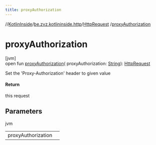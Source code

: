 ```yaml
---
title: proxyAuthorization
---
```

//[KotlinInside](../../../index.html)/[be.zvz.kotlininside.http](../index.html)/[HttpRequest](index.html)
/[proxyAuthorization](proxy-authorization.html)

# proxyAuthorization

[jvm]\
open fun [proxyAuthorization](proxy-authorization.html)(
proxyAuthorization: [String](https://docs.oracle.com/javase/7/docs/api/java/lang/String.html)): [HttpRequest](index.html)

Set the 'Proxy-Authorization' header to given value

#### Return

this request

## Parameters

jvm

| | |
|---|---|
| proxyAuthorization |  |




